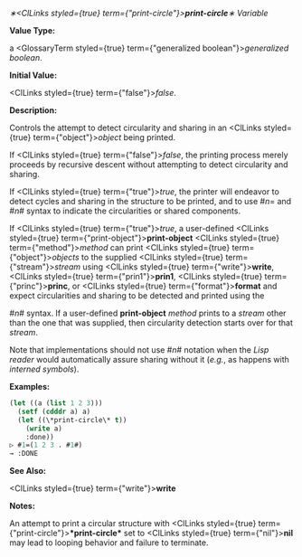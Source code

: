 *∗<ClLinks styled={true} term={"print-circle"}><b>*print-circle*</b></ClLinks>∗ Variable* 



**Value Type:** 



a <GlossaryTerm styled={true} term={"generalized boolean"}><i>generalized boolean</i></GlossaryTerm>. 



**Initial Value:** 



<ClLinks styled={true} term={"false"}><i>false</i></ClLinks>. 



**Description:** 



Controls the attempt to detect circularity and sharing in an <ClLinks styled={true} term={"object"}><i>object</i></ClLinks> being printed. 



If <ClLinks styled={true} term={"false"}><i>false</i></ClLinks>, the printing process merely proceeds by recursive descent without attempting to detect circularity and sharing. 



If <ClLinks styled={true} term={"true"}><i>true</i></ClLinks>, the printer will endeavor to detect cycles and sharing in the structure to be printed, and to use #*n*= and #*n*# syntax to indicate the circularities or shared components. 



If <ClLinks styled={true} term={"true"}><i>true</i></ClLinks>, a user-defined <ClLinks styled={true} term={"print-object"}><b>print-object</b></ClLinks> <ClLinks styled={true} term={"method"}><i>method</i></ClLinks> can print <ClLinks styled={true} term={"object"}><i>objects</i></ClLinks> to the supplied <ClLinks styled={true} term={"stream"}><i>stream</i></ClLinks> using <ClLinks styled={true} term={"write"}><b>write</b></ClLinks>, <ClLinks styled={true} term={"prin1"}><b>prin1</b></ClLinks>, <ClLinks styled={true} term={"princ"}><b>princ</b></ClLinks>, or <ClLinks styled={true} term={"format"}><b>format</b></ClLinks> and expect circularities and sharing to be detected and printed using the 







 



 



#*n*# syntax. If a user-defined **print-object** *method* prints to a *stream* other than the one that was supplied, then circularity detection starts over for that *stream*. 



Note that implementations should not use #*n*# notation when the *Lisp reader* would automatically assure sharing without it (*e.g.*, as happens with *interned symbols*). 



**Examples:**
```lisp
(let ((a (list 1 2 3))) 
  (setf (cdddr a) a) 
  (let ((\*print-circle\* t)) 
    (write a) 
    :done)) 
▷ #1=(1 2 3 . #1#) 
→ :DONE 
```
**See Also:** 



<ClLinks styled={true} term={"write"}><b>write</b></ClLinks> 



**Notes:** 



An attempt to print a circular structure with <ClLinks styled={true} term={"print-circle"}><b>\*print-circle\*</b></ClLinks> set to <ClLinks styled={true} term={"nil"}><b>nil</b></ClLinks> may lead to looping behavior and failure to terminate. 



